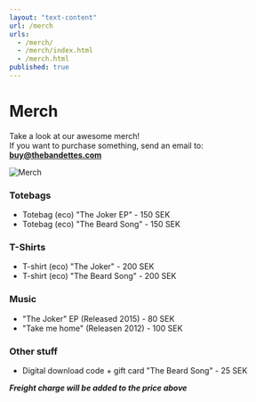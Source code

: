 ```yaml
---
layout: "text-content"
url: /merch
urls: 
  - /merch/
  - /merch/index.html
  - /merch.html
published: true
---
```







# Merch

Take a look at our awesome merch!  
If you want to purchase something, send an email to: **buy@thebandettes.com**

![Merch](/images/Merch1.jpg)

### Totebags
- Totebag (eco) "The Joker EP" - 150 SEK
- Totebag (eco) "The Beard Song" - 150 SEK

### T-Shirts
- T-shirt (eco) "The Joker" - 200 SEK
- T-shirt (eco) "The Beard Song" - 200 SEK

### Music
- "The Joker" EP (Released 2015) - 80 SEK
- "Take me home" (Releasen 2012) - 100 SEK

### Other stuff
- Digital download code + gift card "The Beard Song" - 25 SEK  
  
    
**_Freight charge will be added to the price above_**
